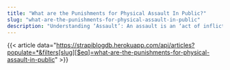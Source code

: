 ```yaml
---
title: "What are the Punishments for Physical Assault In Public?"
slug: "what-are-the-punishments-for-physical-assault-in-public"
description: "Understanding ‘Assault’: An assault is an ‘act of inflicting physical harm on another person’. Depending on the gravity of the offence and its underlying circumstances, legal recourse to an action in tort, criminal prosecution, as well as civil liability can be adjudged. The United Arab Emirates categorizes ‘assault’ as a violent crime wherein even the threat of an assault can be actionable under the criminal laws. The underlying factors surrounding the offence and the veracity of the damage caused to the other party are taken into consideration."
---
```


{{< article data="https://strapiblogdb.herokuapp.com/api/articles?populate=*&filters[slug][$eq]=what-are-the-punishments-for-physical-assault-in-public" >}}

